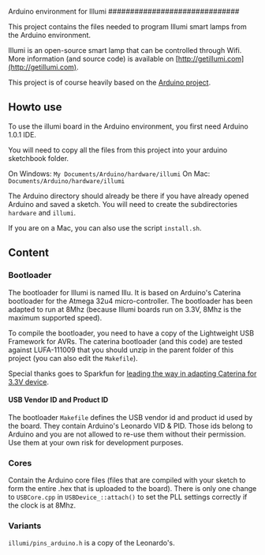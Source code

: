 Arduino environment for Illumi
##############################

This project contains the files needed to program Illumi smart lamps from the Arduino environment.

Illumi is an open-source smart lamp that can be controlled through Wifi. More information (and source code) is available on [http://getillumi.com](http://getillumi.com).

This project is of course heavily based on the [Arduino project](http://github.com/arduino).

## Howto use

To use the illumi board in the Arduino environment, you first need Arduino 1.0.1 IDE.

You will need to copy all the files from this project into your arduino sketchbook folder.

On Windows: `My Documents/Arduino/hardware/illumi`
On Mac: `Documents/Arduino/hardware/illumi`

The Arduino directory should already be there if you have already opened Arduino and saved a sketch. You will need to create the subdirectories `hardware` and `illumi`.

If you are on a Mac, you can also use the script `install.sh`.

## Content
### Bootloader

The bootloader for Illumi is named Illu. It is based on Arduino's Caterina bootloader for the Atmega 32u4 micro-controller. The bootloader has been adapted to run at 8Mhz (because Illumi boards run on 3.3V, 8Mhz is the maximum supported speed).

To compile the bootloader, you need to have a copy of the Lightweight USB Framework for AVRs. The caterina bootloader (and this code) are tested against LUFA-111009 that you should unzip in the parent folder of this project (you can also edit the `Makefile`).

Special thanks goes to Sparkfun for [leading the way in adapting Caterina for 3.3V device](http://www.sparkfun.com/tutorials/338).

#### USB Vendor ID and Product ID

The bootloader `Makefile` defines the USB vendor id and product id used by the board. They contain Arduino's Leonardo VID & PID. Those ids belong to Arduino and you are not allowed to re-use them without their permission. Use them at your own risk for development purposes.

### Cores

Contain the Arduino core files (files that are compiled with your sketch to form the entire .hex that is uploaded to the board). There is only one change to `USBCore.cpp` in `USBDevice_::attach()` to set the PLL settings correctly if the clock is at 8Mhz.

### Variants

`illumi/pins_arduino.h` is a copy of the Leonardo's.

